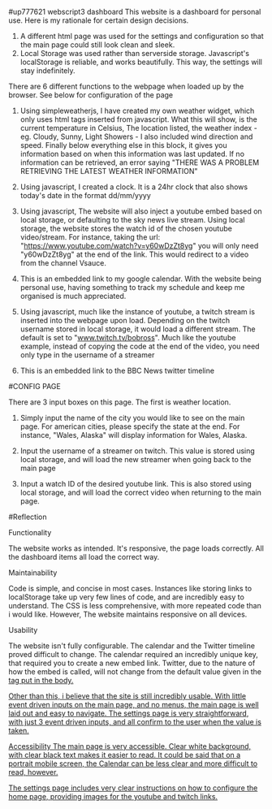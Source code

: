 #up777621 webscript3 dashboard
This website is a dashboard for personal use. Here is my rationale for certain design decisions.

1. A different html page was used for the settings and configuration so that the main page could still look clean and sleek.
2. Local Storage was used rather than serverside storage. Javascript's localStorage is reliable, and works beautifully. This way, the settings will stay indefinitely.


There are 6 different functions to the webpage when loaded up by the browser. See below for configuration of the page

1. Using simpleweatherjs, I have created my own weather widget, which only uses html tags inserted from javascript. What this will show, is the current temperature in Celsius, The location listed, the weather index - eg. Cloudy, Sunny, Light Showers - I also included wind direction and speed. Finally below everything else in this block, it gives you information based on when this information was last updated. If no information can be retrieved, an error saying "THERE WAS A PROBLEM RETRIEVING THE LATEST WEATHER INFORMATION"

2. Using javascript, I created a clock. It is a 24hr clock that also shows today's date in the format dd/mm/yyyy

3. Using javascript, The website will also inject a youtube embed based on local storage, or defaulting to the sky news live stream. Using local storage, the website stores the watch id of the chosen youtube video/stream. For instance, taking the url: "https://www.youtube.com/watch?v=y60wDzZt8yg" you will only need "y60wDzZt8yg" at the end of the link. This would redirect to a video from the channel Vsauce.

4. This is an embedded link to my google calendar. With the website being personal use, having something to track my schedule and keep me organised is much appreciated.

5. Using javascript, much like the instance of youtube, a twitch stream is inserted into the webpage upon load. Depending on the twitch username stored in local storage, it would load a different stream. The default is set to "www.twitch.tv/bobross". Much like the youtube example, instead of copying the code at the end of the video, you need only type in the username of a streamer

6.  This is an embedded link to the BBC News twitter timeline

#CONFIG PAGE

There are 3 input boxes on this page. The first is weather location.

1. Simply input the name of the city you would like to see on the main page. For american cities, please specify the state at the end. For instance, "Wales, Alaska" will display information for Wales, Alaska.

2. Input the username of a streamer on twitch. This value is stored using local storage, and will load the new streamer when going back to the main page

3. Input a watch ID of the desired youtube link. This is also stored using local storage, and will load the correct video when returning to the main page.


#Reflection

Functionality

The website works as intended. It's responsive, the page loads correctly. All the dashboard items all load the correct way.

Maintainability

Code is simple, and concise in most cases. Instances like storing links to localStorage take up very few lines of code, and are incredibly easy to understand. The CSS is less comprehensive, with more repeated code than i would like. However, The website maintains responsive on all devices.

Usability

The website isn't fully configurable. The calendar and the Twitter timeline proved difficult to change. The calendar required an incredibly unique key, that required you to create a new embed link. Twitter, due to the nature of how the embed is called, will not change from the default value given in the <a href> tag put in the body.

Other than this, i believe that the site is still incredibly usable. With little event driven inputs on the main page, and no menus, the main page is well laid out and easy to navigate. The settings page is very straightforward, with just 3 event driven inputs, and all confirm to the user when the value is taken.

Accessibility
The main page is very accessible. Clear white background, with clear black text makes it easier to read. It could be said that on a portrait mobile screen, the Calendar can be less clear and more difficult to read, however.

The settings page includes very clear instructions on how to configure the home page, providing images for the youtube and twitch links.
